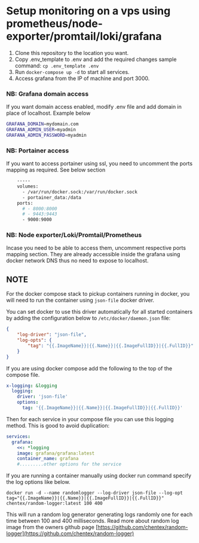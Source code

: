 # Setup monitoring on a vps using prometheus/node-exporter/promtail/loki/grafana

1. Clone this repository to the location you want.
2. Copy .env_template to .env and add the required changes sample command: `cp .env_template .env`
3. Run `docker-compose up -d` to start all services. 
4. Access grafana from the IP of machine and port 3000.

### NB: Grafana domain access
If you want domain access enabled, modify .env file and add domain in place of localhost. Example below

```bash
GRAFANA_DOMAIN=mydomain.com
GRAFANA_ADMIN_USER=myadmin
GRAFANA_ADMIN_PASSWORD=myadmin
```

### NB: Portainer access
If you want to access portainer using ssl, you need to uncomment the ports mapping as required. See below section
```bash
    -----
    volumes:
      - /var/run/docker.sock:/var/run/docker.sock
      - portainer_data:/data
    ports:
      # - 8000:8000
      # - 9443:9443
      - 9000:9000
```

### NB: Node exporter/Loki/Promtail/Prometheus
Incase you need to be able to access them, uncomment respective ports mapping section. They are already accessible inside the grafana using docker network DNS thus no need to expose to localhost.

## NOTE

For the docker compose stack to pickup containers running in docker, you will need to run the container using `json-file` docker driver.

You can set docker to use this driver automatically for all started containers by adding the configuration below to `/etc/docker/daemon.json` file:

```json
{
    "log-driver": "json-file",
    "log-opts": {
        "tag": "{{.ImageName}}|{{.Name}}|{{.ImageFullID}}|{{.FullID}}"
    }
}
```

If you are using docker compose add the following to the top of the compose file.

````yaml
x-logging: &logging
  logging:
    driver: 'json-file'
    options: 
      tag: '{{.ImageName}}|{{.Name}}|{{.ImageFullID}}|{{.FullID}}'

````

Then for each service in your compose file you can use this logging method. This is good to avoid duplication:

```yaml
services:
  grafana:
    <<: *logging
    image: grafana/grafana:latest
    container_name: grafana
    #.........other options for the service
```

If you are running a container manually using docker run command specify the log options like below. 

`docker run -d --name randomlogger --log-driver json-file --log-opt tag="{{.ImageName}}|{{.Name}}|{{.ImageFullID}}|{{.FullID}}" chentex/random-logger:latest 100 400`

This will run a random log generator generating logs randomly one for each time between 100 and 400 milliseconds. Read more about random log image from the owners github page
[https://github.com/chentex/random-logger](https://github.com/chentex/random-logger)

